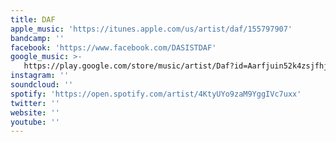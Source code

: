 ```yaml
---
title: DAF
apple_music: 'https://itunes.apple.com/us/artist/daf/155797907'
bandcamp: ''
facebook: 'https://www.facebook.com/DASISTDAF'
google_music: >-
   https://play.google.com/store/music/artist/Daf?id=Aarfjuin52k4zsjfhjuitqweqd4
instagram: ''
soundcloud: ''
spotify: 'https://open.spotify.com/artist/4KtyUYo9zaM9YggIVc7uxx'
twitter: ''
website: ''
youtube: ''
---
```

